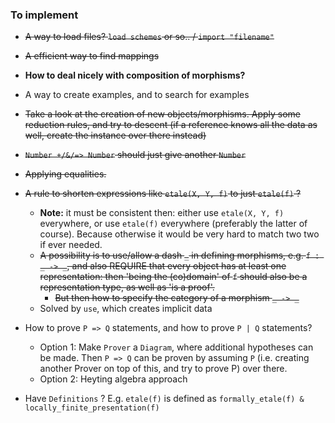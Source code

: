 ### To implement

- ~~A way to load files? `load schemes` or so.. / `import "filename"`~~
- ~~A efficient way to find mappings~~
- **How to deal nicely with composition of morphisms?**
- A way to create examples, and to search for examples
- ~~Take a look at the creation of new objects/morphisms. Apply some reduction rules, and try to descent (if a reference knows all the data as well, create the instance over there instead)~~

- ~~`Number +/&/=> Number` should just give another `Number`~~

- ~~Applying equalities.~~

- ~~A rule to shorten expressions like `etale(X, Y, f)` to just `etale(f)` ?~~
  - **Note:** it must be consistent then: either use `etale(X, Y, f)` everywhere, or use `etale(f)` everywhere (preferably the latter of course). Because otherwise it would be very hard to match two two if ever needed.
  - ~~A possibility is to use/allow a dash `_` in defining morphisms, e.g. `f : _ -> _​`, and also REQUIRE that every object has at least one representation: then 'being the (co)domain' of `f` should also be a representation type, as well as 'is a proof'.~~
    - ~~But then how to specify the category of a morphism `_ -> _`~~
  - Solved by `use`, which creates implicit data



- How to prove `P => Q` statements, and how to prove `P | Q` statements?
  - Option 1: Make `Prover` a `Diagram`, where additional hypotheses can be made. Then `P => Q` can be proven by assuming `P` (i.e. creating another Prover on top of this, and try to prove P) over there.
  - Option 2: Heyting algebra approach



- Have `Definitions` ? E.g. `etale(f)` is defined as `formally_etale(f) & locally_finite_presentation(f)`

